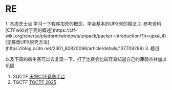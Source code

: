 <h1 id="re">RE</h1>
1. 本周芝士点 学习一下程序加壳的概念，学会基本的UPX壳的脱法
2. 参考资料  
 [CTFwiki对于壳的概述](https://ctf-wiki.org/reverse/platform/windows/unpack/packer-introduction/?h=upx#_4)  
[无篡改UPX脱壳方法](https://blog.csdn.net/2301_80820096/article/details/137709289)
3. 题目

以及下周的新生赛可以去复现一下，打了比赛会比较容易知道自己的薄弱点并加以巩固

1. SQCTF [天狩CTF竞赛平台](https://www.qsnctf.com/#/main/race-center/race-guide?id=65)
2. TGCTF [TGCTF 2025](https://tgctf.woooo.tech/games/3)

